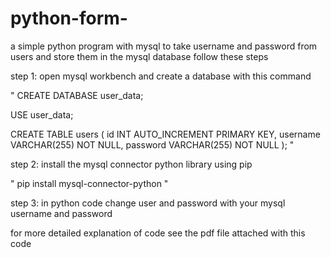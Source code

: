 # python-form-
a simple python program with mysql to take username and password from users and store them in the mysql database 
follow these steps 

step 1:
open mysql workbench and create a database with this command

"
CREATE DATABASE user_data;

USE user_data;

CREATE TABLE users (
    id INT AUTO_INCREMENT PRIMARY KEY,
    username VARCHAR(255) NOT NULL,
    password VARCHAR(255) NOT NULL
);
"

step 2:
install the mysql connector python library using pip

"
pip install mysql-connector-python
"

step 3:
in python code change user and password with your mysql username and password

for more detailed explanation of code see the pdf file attached with this code